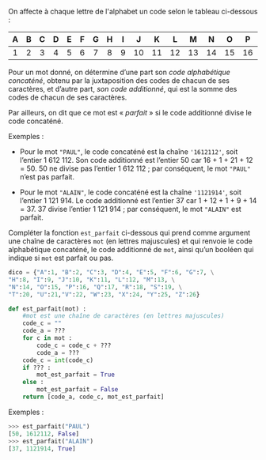 On affecte à chaque lettre de l'alphabet un code selon le tableau ci-dessous :

|  A  |  B  |  C  |  D  |  E  |  F  |  G  |  H  |  I  |  J  |  K  |  L  |  M  |  N  |  O  |  P  |  Q  |  R  |  S  |  T  |  U  |  V  |  W  |  X  |  Y  |  Z  |
| :-: | :-: | :-: | :-: | :-: | :-: | :-: | :-: | :-: | :-: | :-: | :-: | :-: | :-: | :-: | :-: | :-: | :-: | :-: | :-: | :-: | :-: | :-: | :-: | :-: | :-: |
|  1  |  2  |  3  |  4  |  5  |  6  |  7  |  8  |  9  | 10  | 11  | 12  | 13  | 14  | 15  | 16  | 17  | 18  | 19  | 20  | 21  | 22  | 23  | 24  | 25  | 26  |

Pour un mot donné, on détermine d’une part son _code alphabétique concaténé_, obtenu
par la juxtaposition des codes de chacun de ses caractères, et d’autre part, _son code
additionné_, qui est la somme des codes de chacun de ses caractères.

Par ailleurs, on dit que ce mot est « _parfait_ » si le code additionné divise le code concaténé.

Exemples :

- Pour le mot `"PAUL"`, le code concaténé est la chaîne `'1612112'`, soit l’entier 1 612 112.
  Son code additionné est l’entier 50 car 16 + 1 + 21 + 12 = 50.
  50 ne divise pas l’entier 1 612 112 ; par conséquent, le mot `"PAUL"` n’est pas
  parfait.

- Pour le mot `"ALAIN"`, le code concaténé est la chaîne `'1121914'`, soit l’entier
  1 121 914. Le code additionné est l’entier 37 car 1 + 12 + 1 + 9 + 14 = 37.
  37 divise l’entier 1 121 914 ; par conséquent, le mot `"ALAIN"` est parfait.

Compléter la fonction `est_parfait` ci-dessous qui prend comme argument une chaîne
de caractères `mot` (en lettres majuscules) et qui renvoie le code alphabétique concaténé,
le code additionné de `mot`, ainsi qu’un booléen qui indique si `mot` est parfait ou pas.

```python linenums='1'
dico = {"A":1, "B":2, "C":3, "D":4, "E":5, "F":6, "G":7, \
"H":8, "I":9, "J":10, "K":11, "L":12, "M":13, \
"N":14, "O":15, "P":16, "Q":17, "R":18, "S":19, \
"T":20, "U":21,"V":22, "W":23, "X":24, "Y":25, "Z":26}

def est_parfait(mot) :
    #mot est une chaîne de caractères (en lettres majuscules)
    code_c = ""
    code_a = ???
    for c in mot :
        code_c = code_c + ???
        code_a = ???
    code_c = int(code_c)
    if ??? :
        mot_est_parfait = True
    else :
        mot_est_parfait = False
    return [code_a, code_c, mot_est_parfait]
```

Exemples :

```python
>>> est_parfait("PAUL")
[50, 1612112, False]
>>> est_parfait("ALAIN")
[37, 1121914, True]
```
